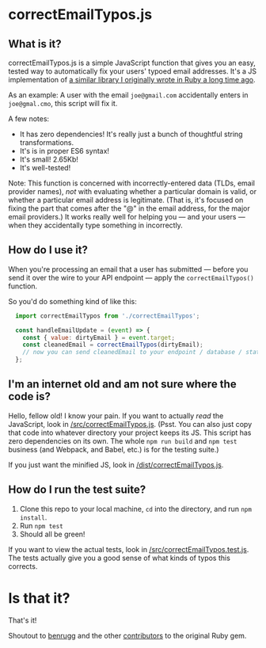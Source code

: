 # correctEmailTypos.js

## What is it?
correctEmailTypos.js is a simple JavaScript function that gives you an easy, tested way to automatically fix your users' typoed email addresses. It's a JS implementation of [a similar library I originally wrote in Ruby a long time ago](https://github.com/charliepark/fat_fingers).

As an example: A user with the email `joe@gmail.com` accidentally enters in `joe@gmal.cmo`, this script will fix it.

A few notes:
* It has zero dependencies! It's really just a bunch of thoughtful string transformations.
* It's is in proper ES6 syntax!
* It's small! 2.65Kb!
* It's well-tested!

Note: This function is concerned with incorrectly-entered data (TLDs, email provider names), *not* with evaluating whether a particular domain is valid, or whether a particular email address is legitimate. (That is, it's focused on fixing the part that comes after the "@" in the email address, for the major email providers.) It works really well for helping you — and your users — when they accidentally type something in incorrectly.


## How do I use it?

When you're processing an email that a user has submitted — before you send it over the wire to your API endpoint — apply the `correctEmailTypos()` function.

So you'd do something kind of like this:

```js
  import correctEmailTypos from './correctEmailTypos';

  const handleEmailUpdate = (event) => {
    const { value: dirtyEmail } = event.target;
    const cleanedEmail = correctEmailTypos(dirtyEmail);
    // now you can send cleanedEmail to your endpoint / database / state container / whatever
  };
```

## I'm an internet old and am not sure where the code is?

Hello, fellow old! I know your pain. If you want to actually *read* the JavaScript, look in [/src/correctEmailTypos.js](https://github.com/charliepark/correct_email_typos/blob/master/src/correctEmailTypos.js). (Psst. You can also just copy that code into whatever directory your project keeps its JS. This script has zero dependencies on its own. The whole `npm run build` and `npm test` business (and Webpack, and Babel, etc.) is for the testing suite.)

If you just want the minified JS, look in [/dist/correctEmailTypos.js](https://github.com/charliepark/correct_email_typos/blob/master/dist/correctEmailTypos.js).


## How do I run the test suite?

1. Clone this repo to your local machine, `cd` into the directory, and run `npm install`.
2. Run `npm test`
3. Should all be green!

If you want to view the actual tests, look in [/src/correctEmailTypos.test.js](https://github.com/charliepark/correct_email_typos/blob/master/src/correctEmailTypos.test.js). The tests actually give you a good sense of what kinds of typos this corrects.

# Is that it?

That's it!

Shoutout to [benrugg](https://github.com/benrugg) and the other [contributors](https://github.com/charliepark/fat_fingers/graphs/contributors) to the original Ruby gem.
